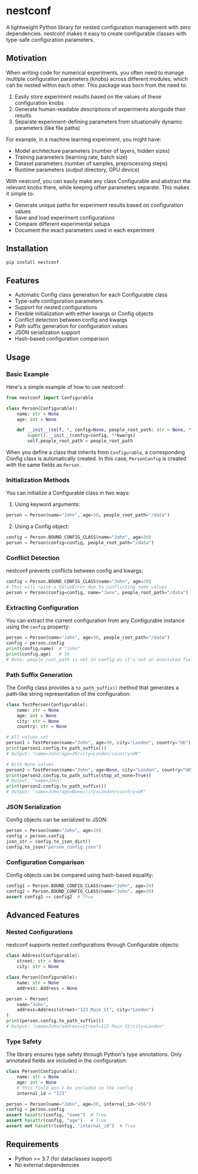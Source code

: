 # nestconf

A lightweight Python library for nested configuration management with zero dependencies. nestconf makes it easy to create configurable classes with type-safe configuration parameters.

## Motivation

When writing code for numerical experiments, you often need to manage multiple configuration parameters (knobs) across different modules, which can be nested within each other. This package was born from the need to:

1. Easily store experiment results based on the values of these configuration knobs
2. Generate human-readable descriptions of experiments alongside their results
3. Separate experiment-defining parameters from situationally dynamic parameters (like file paths)

For example, in a machine learning experiment, you might have:
- Model architecture parameters (number of layers, hidden sizes)
- Training parameters (learning rate, batch size)
- Dataset parameters (number of samples, preprocessing steps)
- Runtime parameters (output directory, GPU device)

With nestconf, you can easily make any class Configurable and abstract the relevant knobs there, while keeping other parameters separate. This makes it simple to:
- Generate unique paths for experiment results based on configuration values
- Save and load experiment configurations
- Compare different experimental setups
- Document the exact parameters used in each experiment

## Installation

```bash
pip install nestconf
```

## Features

- Automatic Config class generation for each Configurable class
- Type-safe configuration parameters
- Support for nested configurations
- Flexible initialization with either kwargs or Config objects
- Conflict detection between config and kwargs
- Path suffix generation for configuration values
- JSON serialization support
- Hash-based configuration comparison

## Usage

### Basic Example

Here's a simple example of how to use nestconf:

```python
from nestconf import Configurable

class Person(Configurable):
    name: str = None
    age: int = None

    def __init__(self, *, config=None, people_root_path: str = None, **kwargs):
        super().__init__(config=config, **kwargs)
        self.people_root_path = people_root_path
```

When you define a class that inherits from `Configurable`, a corresponding Config class is automatically created. In this case, `PersonConfig` is created with the same fields as `Person`.

### Initialization Methods

You can initialize a Configurable class in two ways:

1. Using keyword arguments:
```python
person = Person(name="John", age=30, people_root_path="/data")
```

2. Using a Config object:
```python
config = Person.BOUND_CONFIG_CLASS(name="John", age=30)
person = Person(config=config, people_root_path="/data")
```

### Conflict Detection

nestconf prevents conflicts between config and kwargs:
```python
config = Person.BOUND_CONFIG_CLASS(name="John", age=30)
# This will raise a ValueError due to conflicting name values
person = Person(config=config, name="Jane", people_root_path="/data")
```

### Extracting Configuration

You can extract the current configuration from any Configurable instance using the `config` property:
```python
person = Person(name="John", age=30, people_root_path="/data")
config = person.config
print(config.name)  # "John"
print(config.age)   # 30
# Note: people_root_path is not in config as it's not an annotated field
```

### Path Suffix Generation

The Config class provides a `to_path_suffix()` method that generates a path-like string representation of the configuration:

```python
class TestPerson(Configurable):
    name: str = None
    age: int = None
    city: str = None
    country: str = None

# All values set
person1 = TestPerson(name="John", age=30, city="London", country="UK")
print(person1.config.to_path_suffix())
# Output: "name=John/age=30/city=London/country=UK"

# With None values
person2 = TestPerson(name="John", age=None, city="London", country="UK")
print(person2.config.to_path_suffix(stop_at_none=True))
# Output: "name=John"
print(person2.config.to_path_suffix())
# Output: "name=John/age=None/city=London/country=UK"
```

### JSON Serialization

Config objects can be serialized to JSON:
```python
person = Person(name="John", age=30)
config = person.config
json_str = config.to_json_dict()
config.to_json("person_config.json")
```

### Configuration Comparison

Config objects can be compared using hash-based equality:
```python
config1 = Person.BOUND_CONFIG_CLASS(name="John", age=30)
config2 = Person.BOUND_CONFIG_CLASS(name="John", age=30)
assert config1 == config2  # True
```

## Advanced Features

### Nested Configurations

nestconf supports nested configurations through Configurable objects:

```python
class Address(Configurable):
    street: str = None
    city: str = None

class Person(Configurable):
    name: str = None
    address: Address = None

person = Person(
    name="John",
    address=Address(street="123 Main St", city="London")
)
print(person.config.to_path_suffix())
# Output: "name=John/address=street=123 Main St/city=London"
```

### Type Safety

The library ensures type safety through Python's type annotations. Only annotated fields are included in the configuration:

```python
class Person(Configurable):
    name: str = None
    age: int = None
    # This field won't be included in the config
    internal_id = "123"

person = Person(name="John", age=30, internal_id="456")
config = person.config
assert hasattr(config, "name")  # True
assert hasattr(config, "age")   # True
assert not hasattr(config, "internal_id")  # True
```

## Requirements

- Python >= 3.7 (for dataclasses support)
- No external dependencies 
